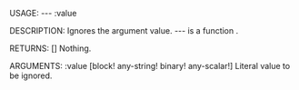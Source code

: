 USAGE:
     --- :value 

DESCRIPTION:
     Ignores the argument value.
     --- is a function .

RETURNS: [<opt>]
    Nothing.

ARGUMENTS:
    :value [block! any-string! binary! any-scalar!]
        Literal value to be ignored.
